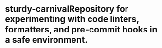 # sturdy-carnivalRepository for experimenting with code linters, formatters, and pre-commit hooks in a safe environment.
